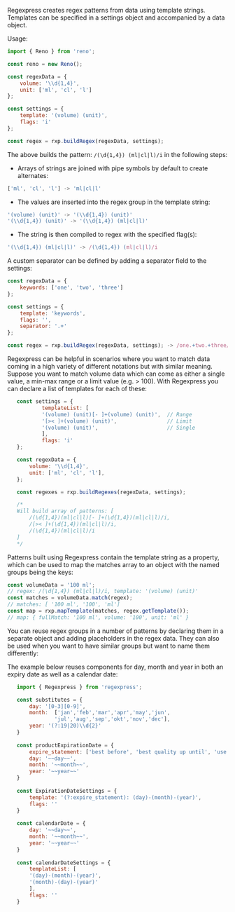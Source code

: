 Regexpress creates regex patterns from data using template strings. Templates can be 
specified in a settings object and accompanied by a data object.

Usage:

```javascript
import { Reno } from 'reno';

const reno = new Reno();
```

```javascript
const regexData = {
    volume: '\\d{1,4}',
    unit: ['ml', 'cl', 'l']
};

const settings = {
    template: '(volume) (unit)',
    flags: 'i'
};

const regex = rxp.buildRegex(regexData, settings);
```
The above builds the pattern: ```/(\d{1,4}) (ml|cl|l)/i``` in the following steps:
 * Arrays of strings are joined with pipe symbols by default
to create alternates:
```javascript
['ml', 'cl', 'l'] -> 'ml|cl|l'
```
* The values are inserted into the regex group in the template string:
```javascript
'(volume) (unit)' -> '(\\d{1,4}) (unit)'
'(\\d{1,4}) (unit)' -> '(\\d{1,4}) (ml|cl|l)'
```
* The string is then compiled to regex 
with the specified flag(s):
```javascript
'(\\d{1,4}) (ml|cl|l)' -> /(\d{1,4}) (ml|cl|l)/i
```

A custom separator can be defined by adding a separator field to the settings:

```javascript
const regexData = {
    keywords: ['one', 'two', 'three']
};

const settings = {
    template: 'keywords',
    flags: '',
    separator: '.+'
};

const regex = rxp.buildRegex(regexData, settings); -> /one.+two.+three/
```

Regexpress can be helpful in scenarios where you want to match data coming in a high variety of different notations but with similar meaning. Suppose you want to match volume data which can come as either a single value, a min-max range or a limit value (e.g. > 100). With Regexpress you can declare a list of templates for each of these:

 ```javascript
    const settings = {
            templateList: [
            '(volume) (unit)[- ]+(volume) (unit)',  // Range
            '[>< ]+(volume) (unit)',                // Limit
            '(volume) (unit)',                      // Single
            ],
            flags: 'i'
    };

    const regexData = {
        volume: '\\d{1,4}',
        unit: ['ml', 'cl', 'l'],
    };

    const regexes = rxp.buildRegexes(regexData, settings);

    /* 
    Will build array of patterns: [
        /(\d{1,4})(ml|cl|l)[- ]+(\d{1,4})(ml|cl|l)/i,
        /[>< ]+(\d{1,4})(ml|cl|l)/i,
        /(\d{1,4})(ml|cl|l)/i 
    ] 
    */
```

Patterns built using Regexpress contain the template string as a property, which can be used to map the matches array to an object with the named groups being the keys:

```javascript
const volumeData = '100 ml';
// regex: /(\d{1,4}) (ml|cl|l)/i, template: '(volume) (unit)'
const matches = volumeData.match(regex);
// matches: [ '100 ml', '100', 'ml']
const map = rxp.mapTemplate(matches, regex.getTemplate()); 
// map: { fullMatch: '100 ml', volume: '100', unit: 'ml' }
```

You can reuse regex groups in a number of patterns by declaring them in a separate object and adding placeholders in the regex data. They can also be used when you want to have similar groups but want to name them differently:

The example below reuses components for day, month and year in both an expiry date as well as a calendar date:

 ```javascript
    import { Regexpress } from 'regexpress';

    const substitutes = {
        day: '[0-3][0-9]',
        month:  ['jan','feb','mar','apr','may','jun',
                'jul','aug','sep','okt','nov','dec'],
        year: '(?:19|20)\\d{2}'
    }
    
    const productExpirationDate = {
        expire_statement: ['best before', 'best quality up until', 'use before'],
        day: '~~day~~',
        month: '~~month~~',
        year: '~~year~~'
    }
    
    const ExpirationDateSettings = {
        template: '(?:expire_statement): (day)-(month)-(year)',
        flags: ''
    }
    
    const calendarDate = {
        day: '~~day~~',
        month: '~~month~~',
        year: '~~year~~'
    }
    
    const calendarDateSettings = {
        templateList: [
        '(day)-(month)-(year)',
        '(month)-(day)-(year)'
        ],
        flags: ''
    }

```

